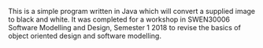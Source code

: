 This is a simple program written in Java which will convert a supplied image to black and white.
It was completed for a workshop in SWEN30006 Software Modelling and Design, Semester 1 2018 to revise the basics of object oriented design and software modelling.
